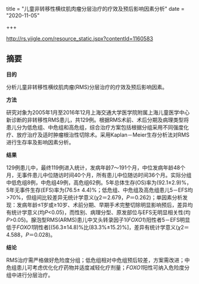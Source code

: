 title = "儿童非转移性横纹肌肉瘤分层治疗的疗效及预后影响因素分析"
date = "2020-11-05"

+++

http://rs.yiigle.com/resource_static.jspx?contentId=1160583

## 摘要

**目的**

分析儿童非转移性横纹肌肉瘤(RMS)分层治疗的疗效及预后影响因素。

**方法**

研究对象为2005年1月至2016年12月上海交通大学医学院附属上海儿童医学中心新诊断的非转移性RMS患儿，共129例。根据RMS术前、术后分期及病理类型将患儿分为低危组、中危组和高危组，综合治疗方案包括根据分组采用不同强度化疗、放疗治疗及适时肿瘤根治性切除术。采用Kaplan－Meier生存分析法对RMS进行生存率及影响因素分析。

**结果**

129例患儿中，最终119例进入统计，发病年龄7～191个月，中位发病年龄48个月，无事件患儿中位随访时间40个月，所有患儿中位随访时间36个月。实际分组中低危组8例，中危组49例，高危组62例。5年总体生存(OS)率为(92.1±2.9)%，5年无事件生存(EFS)率为(76.5± 4.4)%；低危组、中危组及高危组患儿5－EFS均>70%，但组间比较差异无统计学意义(*χ*2＝2.679，*P*＝0.262)；单因素分析发现：发病年龄≤1岁或≥10岁、术前分期、早期手术完整切除明显影响预后，差异均有统计学意义(均*P*<0.05)，而性别、病理分型、原发部位与EFS无明显相关性(均*P*>0.05)。腺泡型RMS(ARMS)患儿中叉头转录因子1(*FOXO1*)阳性者5－EFS明显低于*FOXO1*阴性者[(56.3±14.8)%比(83.3%±15.2)%]，差异有统计学意义(*χ*2＝4.588，*P*＝0.028)。

**结论**

RMS治疗需严格做好危险度分组；低危组相对中危组预后较差，方案需改进；中危组患儿可考虑优化化疗药物并适度减轻化疗剂量；*FOXO1*阳性可纳入危险度分组中进行分层治疗。


